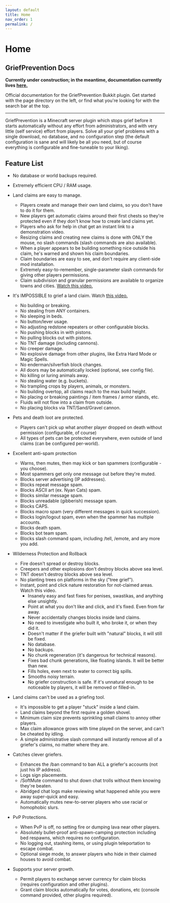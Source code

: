 ```yaml
---
layout: default
title: Home
nav_order: 1
permalink: /
---
```


# Home

## GriefPrevention Docs

**Currently under construction; in the meantime, documentation currently lives [here.](https://github.com/TechFortress/GriefPrevention/wiki)**

Official documentation for the GriefPrevention Bukkit plugin. Get started with the page directory on the left, or find what you're looking for with the search bar at the top.

---

GriefPrevention is a Minecraft server plugin which stops grief before it starts automatically without any effort from administrators, and with very little (self service) effort from players. Solve all your grief problems with a single download, no database, and no configuration step (the default configuration is sane and will likely be all you need, but of course everything is configurable and fine-tuneable to your liking).

## Feature List

* No database or world backups required.
* Extremely efficient CPU / RAM usage.
* Land claims are easy to manage.
    * Players create and manage their own land claims, so you don't have to do it for them.
    * New players get automatic claims around their first chests so they're protected even if they don't know how to create land claims yet.
    * Players who ask for help in chat get an instant link to a demonstration video.
    * Resizing claims and creating new claims is done with ONLY the mouse, no slash commands (slash commands are also available).
    * When a player appears to be building something nice outside his claim, he's warned and shown his claim boundaries.
    * Claim boundaries are easy to see, and don't require any client-side mod installation.
    * Extremely easy-to-remember, single-parameter slash commands for giving other players permissions.
    * Claim subdivision and granular permissions are available to organize towns and cities. <a href="http://www.youtube.com/watch?v=I3FLCFam5LI">Watch this video.</a>
* It's IMPOSSIBLE to grief a land claim. Watch <a href="http://www.youtube.com/watch?v=RWekSeMi1OE">this video.</a>
    * No building or breaking.
    * No stealing from ANY containers.
    * No sleeping in beds.
    * No button/lever usage.
    * No adjusting redstone repeaters or other configurable blocks.
    * No pushing blocks in with pistons.
    * No pulling blocks out with pistons.
    * No TNT damage (including cannons).
    * No creeper damage.
    * No explosive damage from other plugins, like Extra Hard Mode or Magic Spells.
    * No enderman/silverfish block changes.
    * All doors may be automatically locked (optional, see config file).
    * No killing or luring animals away.
    * No stealing water (e.g. buckets).
    * No trampling crops by players, animals, or monsters.
    * No building overtop, all claims reach to the max build height.
    * No placing or breaking paintings / item frames / armor stands, etc.
    * Fluids will not flow into a claim from outside.
    * No placing blocks via TNT/Sand/Gravel cannon.
* Pets and death loot are protected.
    * Players can't pick up what another player dropped on death without permission (configurable, of course)
    * All types of pets can be protected everywhere, even outside of land claims (can be configured per-world).
* Excellent anti-spam protection
    * Warns, then mutes, then may kick or ban spammers (configurable - you choose).
    * Most spammers get only one message out before they're muted.
    * Blocks server advertising (IP addresses).
    * Blocks repeat message spam.
    * Blocks ASCII art (ex. Nyan Cats) spam.
    * Blocks similar message spam.
    * Blocks unreadable (gibberish) message spam.
    * Blocks CAPS.
    * Blocks macro spam (very different messages in quick succession).
    * Blocks login/logout spam, even when the spammer has multiple accounts.
    * Blocks death spam.
    * Blocks bot team spam.
    * Blocks slash command spam, including /tell, /emote, and any more you add.

* Wilderness Protection and Rollback
    * Fire doesn't spread or destroy blocks.
    * Creepers and other explosions don't destroy blocks above sea level.
    * TNT doesn't destroy blocks above sea level.
    * No planting trees on platforms in the sky ("tree grief").
    * Instant, point and click nature restoration for not-claimed areas. Watch this video.
        * Insanely easy and fast fixes for penises, swastikas, and anything else unsightly.
        * Point at what you don't like and click, and it's fixed. Even from far away.
        * Never accidentally changes blocks inside land claims.
        * No need to investigate who built it, who broke it, or when they did it.
        * Doesn't matter if the griefer built with "natural" blocks, it will still be fixed.
        * No database.
        * No backups.
        * No chunk regeneration (it's dangerous for technical reasons).
        * Fixes bad chunk generations, like floating islands. It will be better than new.
        * Fills holes, even next to water to correct big spills.
        * Smooths noisy terrain.
        * No griefer construction is safe. If it's unnatural enough to be noticeable by players, it will be removed or filled-in.

* Land claims can't be used as a griefing tool.
    * It's impossible to get a player "stuck" inside a land claim.
    * Land claims beyond the first require a golden shovel.
    * Minimum claim size prevents sprinkling small claims to annoy other players.
    * Max claim allowance grows with time played on the server, and can't be cheated by idling.
    * A simple administrative slash command will instantly remove all of a griefer's claims, no matter where they are.

* Catches clever griefers.
    * Enhances the /ban command to ban ALL a griefer's accounts (not just his IP address).
    * Logs sign placements.
    * /SoftMute command to shut down chat trolls without them knowing they're beaten.
    * Abridged chat logs make reviewing what happened while you were away super-quick and easy.
    * Automatically mutes new-to-server players who use racial or homophobic slurs.

* PvP Protections.
    * When PvP is off, no setting fire or dumping lava near other players.
    * Absolutely bullet-proof anti-spawn-camping protection including bed respawns, which requires no configuration.
    * No logging out, stashing items, or using plugin teleportation to escape combat.
    * Optional siege mode, to answer players who hide in their claimed houses to avoid combat.

* Supports your server growth.
    * Permit players to exchange server currency for claim blocks (requires configuration and other plugins).
    * Grant claim blocks automatically for votes, donations, etc (console command provided, other plugins required).

